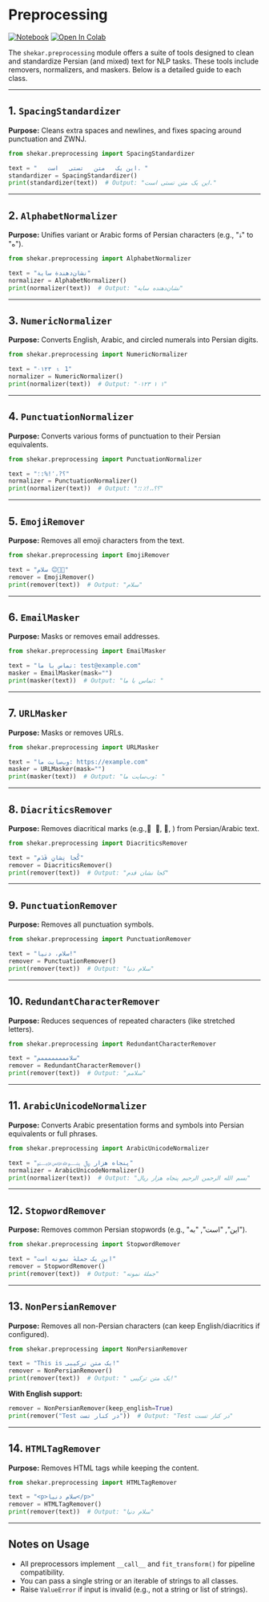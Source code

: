 # Preprocessing

[![Notebook](https://img.shields.io/badge/Notebook-Jupyter-00A693.svg)](examples/preprocessing.ipynb)  [![Open In Colab](https://colab.research.google.com/assets/colab-badge.svg)](https://colab.research.google.com/github/amirivojdan/shekar/blob/main/examples/preprocessing.ipynb)

The `shekar.preprocessing` module offers a suite of tools designed to clean and standardize Persian (and mixed) text for NLP tasks. These tools include removers, normalizers, and maskers. Below is a detailed guide to each class.

---

## 1. `SpacingStandardizer`
**Purpose:** Cleans extra spaces and newlines, and fixes spacing around punctuation and ZWNJ.

```python
from shekar.preprocessing import SpacingStandardizer

text = "   این یک   متن   تستی   است. "
standardizer = SpacingStandardizer()
print(standardizer(text))  # Output: "این یک متن تستی است."
```

---

## 2. `AlphabetNormalizer`
**Purpose:** Unifies variant or Arabic forms of Persian characters (e.g., "ۀ" to "ه").

```python
from shekar.preprocessing import AlphabetNormalizer

text = "نشان‌دهندة سایة"
normalizer = AlphabetNormalizer()
print(normalizer(text))  # Output: "نشان‌دهنده سایه"
```

---

## 3. `NumericNormalizer`
**Purpose:** Converts English, Arabic, and circled numerals into Persian digits.

```python
from shekar.preprocessing import NumericNormalizer

text = "٠١٢٣ ⒈ 1"
normalizer = NumericNormalizer()
print(normalizer(text))  # Output: "۰۱۲۳ ۱ ۱"
```

---

## 4. `PunctuationNormalizer`
**Purpose:** Converts various forms of punctuation to their Persian equivalents.

```python
from shekar.preprocessing import PunctuationNormalizer

text = "؟?،٬!%:؛"
normalizer = PunctuationNormalizer()
print(normalizer(text))  # Output: "؟؟،،!٪:؛"
```

---

## 5. `EmojiRemover`
**Purpose:** Removes all emoji characters from the text.

```python
from shekar.preprocessing import EmojiRemover

text = "سلام 😊🌹🎉"
remover = EmojiRemover()
print(remover(text))  # Output: "سلام"
```

---

## 6. `EmailMasker`
**Purpose:** Masks or removes email addresses.

```python
from shekar.preprocessing import EmailMasker

text = "تماس با ما: test@example.com"
masker = EmailMasker(mask="")
print(masker(text))  # Output: "تماس با ما: "
```

---

## 7. `URLMasker`
**Purpose:** Masks or removes URLs.

```python
from shekar.preprocessing import URLMasker

text = "وب‌سایت ما: https://example.com"
masker = URLMasker(mask="")
print(masker(text))  # Output: "وب‌سایت ما: "
```

---

## 8. `DiacriticsRemover`
**Purpose:** Removes diacritical marks (e.g., َ ,ِ ,ُ ) from Persian/Arabic text.

```python
from shekar.preprocessing import DiacriticsRemover

text = "کُجا نِشانِ قَدَم"
remover = DiacriticsRemover()
print(remover(text))  # Output: "کجا نشان قدم"
```

---

## 9. `PunctuationRemover`
**Purpose:** Removes all punctuation symbols.

```python
from shekar.preprocessing import PunctuationRemover

text = "سلام، دنیا!"
remover = PunctuationRemover()
print(remover(text))  # Output: "سلام دنیا"
```

---

## 10. `RedundantCharacterRemover`
**Purpose:** Reduces sequences of repeated characters (like stretched letters).

```python
from shekar.preprocessing import RedundantCharacterRemover

text = "سلاممممممممم"
remover = RedundantCharacterRemover()
print(remover(text))  # Output: "سلامم"
```

---

## 11. `ArabicUnicodeNormalizer`
**Purpose:** Converts Arabic presentation forms and symbols into Persian equivalents or full phrases.

```python
from shekar.preprocessing import ArabicUnicodeNormalizer

text = "﷽ پنجاه هزار ﷼"
normalizer = ArabicUnicodeNormalizer()
print(normalizer(text))  # Output: "بسم الله الرحمن الرحیم پنجاه هزار ریال"
```

---

## 12. `StopwordRemover`
**Purpose:** Removes common Persian stopwords (e.g., "این", "است", "به").

```python
from shekar.preprocessing import StopwordRemover

text = "این یک جملهٔ نمونه است"
remover = StopwordRemover()
print(remover(text))  # Output: "جملهٔ نمونه"
```

---

## 13. `NonPersianRemover`
**Purpose:** Removes all non-Persian characters (can keep English/diacritics if configured).

```python
from shekar.preprocessing import NonPersianRemover

text = "This is یک متن ترکیبی!"
remover = NonPersianRemover()
print(remover(text))  # Output: " یک متن ترکیبی!"
```

**With English support:**
```python
remover = NonPersianRemover(keep_english=True)
print(remover("Test در کنار تست"))  # Output: "Test در کنار تست"
```

---

## 14. `HTMLTagRemover`
**Purpose:** Removes HTML tags while keeping the content.

```python
from shekar.preprocessing import HTMLTagRemover

text = "<p>سلام دنیا</p>"
remover = HTMLTagRemover()
print(remover(text))  # Output: "سلام دنیا"
```

---

## Notes on Usage

- All preprocessors implement `__call__` and `fit_transform()` for pipeline compatibility.
- You can pass a single string or an iterable of strings to all classes.
- Raise `ValueError` if input is invalid (e.g., not a string or list of strings).